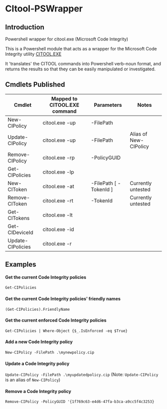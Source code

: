 # CItool-PSWrapper

## Introduction

Powershell wrapper for citool.exe (Microsoft Code Integrity)

This is a Powershell module that acts as a wrapper for the Microsoft Code Integrity utility [CITOOL.EXE](https://learn.microsoft.com/en-us/windows/security/application-security/application-control/windows-defender-application-control/operations/citool-commands)

It 'translates' the CITOOL commands into Powershell verb-noun format, and returns the results so that they can be easily manipulated or investigated.

## Cmdlets Published

| Cmdlet | Mapped to CITOOL.EXE command | Parameters | Notes |
| ------ | ---------------------------- | ---------- |----- |
| New-CIPolicy | citool.exe -up | -FilePath <path to CIP file> | |
| Update-CIPolicy | citool.exe -up | -FilePath <path to CIP file> | Alias of New-CIPolicy |
| Remove-CIPolicy | citool.exe -rp | -PolicyGUID <guid of policy> | |
| Get-CIPolicies | citool.exe -lp | | |
| New-CIToken | citool.exe -at | -FilePath <path to token file> [ -TokenId <token ID> ] | Currently untested |
| Remove-CIToken | citool.exe -rt | -TokenId <token ID> | Currently untested |
| Get-CITokens | citool.exe -lt | | |
| Get-CIDeviceId | citool.exe -id | | |
| Update-CIPolicies | citool.exe -r | | |

## Examples

#### Get the current Code Integrity policies
`Get-CIPolicies`


#### Get the current Code Integrity policies' friendly names
`(Get-CIPolicies).FriendlyName`


#### Get the current enforced Code Integrity policies
`Get-CIPolicies | Where-Object {$_.IsEnforced -eq $True}`


#### Add a new Code Integrity policy
`New-CIPolicy -FilePath .\mynewpolicy.cip`


#### Update a Code Integrity policy
`Update-CIPolicy -FilePath .\myupdatedpolicy.cip`
(Note: `Update-CIPolicy` is an alias of `New-CIPolicy`)


#### Remove a Code Integrity policy
`Remove-CIPolicy -PolicyGUID '{1f769c63-e4d6-47fa-b3ca-a9cc5f4c3253}`
